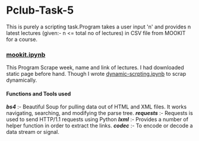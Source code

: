 # Pclub-Task-5
This is purely a scripting task.Program takes a user input 'n' and provides n latest lectures (given:- n <= total no of lectures) in CSV file from MOOKIT for a course.<br>
### [mookit.ipynb](https://github.com/sandeepb20/Pclub-Task-5/blob/main/_mookit.ipynb)
This Program Scrape week, name and link of lectures. I had downloaded static page before hand. Though I wrote [dynamic-scrpting.ipynb](https://github.com/sandeepb20/Pclub-Task-5/blob/main/dynamic-script.ipynb) to scrap dynamically. <br>
#### Functions and Tools used
***bs4*** :- Beautiful Soup for pulling data out of HTML and XML files. It works navigating, searching, and modifying the parse tree.
***requests*** :- Requests is used to send HTTP/1.1 requests using Python
***lxml*** :- Provides a number of helper function in order to extract the links.
***codec*** :- To encode or decode a data stream or signal. 

